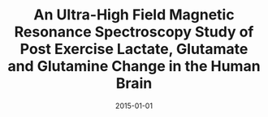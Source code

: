 ---
title: "An Ultra-High Field Magnetic Resonance Spectroscopy Study of Post Exercise Lactate, Glutamate and Glutamine Change in the Human Brain"
date: 2015-01-01
authors_string: Andrea Dennis, Adam Thomas, Nancy Rawlings, Jamie Near, Thomas Nichols, Stuart Clare, Heidi Johansen-Berg, Charlotte Stagg
authors:
   - Andrea Dennis
   - Adam Thomas
   - Nancy Rawlings
   - Jamie Near
   - Thomas Nichols
   - Stuart Clare
   - Heidi Johansen-Berg
   - Charlotte Stagg
author_ids:
   - adam_thomas
journal: 'Frontiers in Physiology'
volume: 
issue: 
pages: 
book_title: ''
publisher: ''
abstract: ""
project_id: 
paper_url: http://journal.frontiersin.org/Article/10.3389/fphys.2015.00351/abstract
doi: 10.3389/fphys.2015.00351
data_loc: ''
code_loc: ''
file: '/assets/publications//assets/publications/'
file_name: '/assets/publications/'
type: journal_article
pub_str: ' (2015) Frontiers in Physiology '
layout: publication 
---